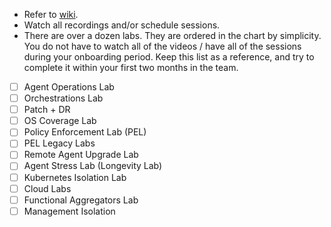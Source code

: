 - Refer to [wiki](https://guardicore.atlassian.net/wiki/spaces/TESTING/pages/3642228778/Automation+Labs). 
- Watch all recordings and/or schedule sessions.
- There are over a dozen labs. They are ordered in the chart by simplicity. You do not have to watch all of the videos / have all of the sessions during your onboarding period. Keep this list as a reference, and try to complete it within your first two months in the team.

- [ ] Agent Operations Lab
- [ ] Orchestrations Lab
- [ ] Patch + DR
- [ ] OS Coverage Lab
- [ ] Policy Enforcement Lab (PEL)
- [ ] PEL Legacy Labs
- [ ] Remote Agent Upgrade Lab
- [ ] Agent Stress Lab (Longevity Lab)
- [ ] Kubernetes Isolation Lab
- [ ] Cloud Labs
- [ ] Functional Aggregators Lab
- [ ] Management Isolation
